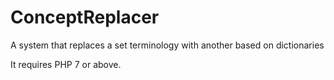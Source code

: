# ConceptReplacer
A system that replaces a set terminology with another based on dictionaries

It requires PHP 7 or above.
